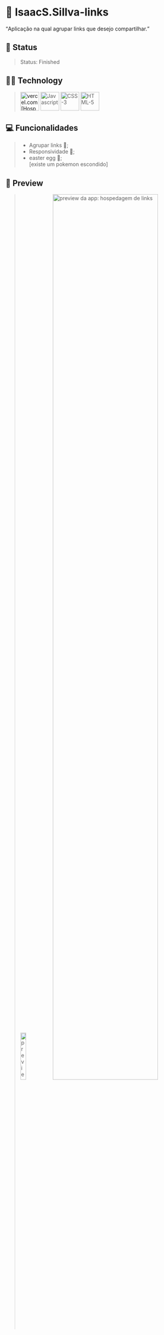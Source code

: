 # 🔗 IsaacS.Sillva-links
<q>Aplicação na qual agrupar links que desejo compartilhar.</q>
## 📜 Status
> Status: Finished

## 👨‍💻 Technology
> <a href="https://vercel.com"><img src="https://assets.vercel.com/image/upload/q_auto/front/favicon/vercel/180x180.png" title="vercel.com [Hospedagem]" style="width: 50px;" ></a>
> <img src="https://22fde275-a0f7-493a-9331-c31456c551ee.id.repl.co/img/icons8-javascript.svg" title="Javascript" style="width: 50px;" >
> <img src="https://22fde275-a0f7-493a-9331-c31456c551ee.id.repl.co/img/icons8-css3.svg" title="CSS-3" style="width: 50px;" >
> <img src="https://22fde275-a0f7-493a-9331-c31456c551ee.id.repl.co/img/icons8-html-5.svg" title="HTML-5" style="width: 50px;" >

## 💻 Funcionalidades

> * Agrupar links 🔗;
> * Responsividade 📱;
> * easter egg 🥚; <br/>
[existe um pokemon escondido]

## 👀 Preview
> <img src="https://s3.us-west-2.amazonaws.com/secure.notion-static.com/49a7166b-92ba-4bb7-9ef5-8837bb9eb54d/Untitled.png?X-Amz-Algorithm=AWS4-HMAC-SHA256&X-Amz-Content-Sha256=UNSIGNED-PAYLOAD&X-Amz-Credential=AKIAT73L2G45EIPT3X45%2F20220711%2Fus-west-2%2Fs3%2Faws4_request&X-Amz-Date=20220711T014808Z&X-Amz-Expires=86400&X-Amz-Signature=c092bc8236fb754b5284e6b660bef52bd20e56218ff616e001f450ffab86eb00&X-Amz-SignedHeaders=host&response-content-disposition=filename%20%3D%22Untitled.png%22&x-id=GetObject" title="preview da app: hospedagem de links [Mobile]" style="width: 18%;"> 
> <img src="https://s3.us-west-2.amazonaws.com/secure.notion-static.com/62032138-a8a7-4f92-90fa-3ec68bf4c450/Untitled.png?X-Amz-Algorithm=AWS4-HMAC-SHA256&X-Amz-Content-Sha256=UNSIGNED-PAYLOAD&X-Amz-Credential=AKIAT73L2G45EIPT3X45%2F20220711%2Fus-west-2%2Fs3%2Faws4_request&X-Amz-Date=20220711T014628Z&X-Amz-Expires=86400&X-Amz-Signature=699946b972c77420bdfbc19e081a7aa58f62ac8f2828923f74a48b3e992848f0&X-Amz-SignedHeaders=host&response-content-disposition=filename%20%3D%22Untitled.png%22&x-id=GetObject" title="preview da app: hospedagem de links" style="width: 78%;">
